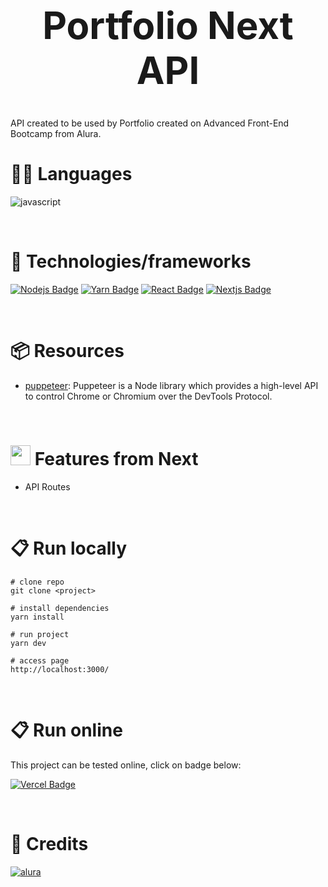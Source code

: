 <div align="center">
  <h1 style="font-size: 60px">Portfolio Next API</h1>
</div>

API created to be used by Portfolio created on Advanced Front-End Bootcamp from Alura.

# 👩‍💻 Languages
![javascript](https://img.shields.io/badge/JavaScript-F7DF1E?style=for-the-badge&logo=javascript&logoColor=black)

<br>

# 🧰 Technologies/frameworks

[![Nodejs Badge](https://img.shields.io/badge/Node.js-339933?style=for-the-badge&logo=nodedotjs&logoColor=white)](https://nodejs.org/)
[![Yarn Badge](https://img.shields.io/badge/Yarn-2C8EBB?style=for-the-badge&logo=yarn&logoColor=white)](https://yarnpkg.com)
[![React Badge](https://img.shields.io/badge/React-20232A?style=for-the-badge&logo=react&logoColor=61DAFB)](https://pt-br.reactjs.org)
[![Nextjs Badge](https://img.shields.io/badge/next.js-000000?style=for-the-badge&logo=nextdotjs&logoColor=white)](https://nextjs.org)

<br>

# 📦 Resources

- [puppeteer](https://github.com/puppeteer/puppeteer): Puppeteer is a Node library which provides a high-level API to control Chrome or Chromium over the DevTools Protocol. 

<br>

# <img src="https://simpleicons.org/icons/nextdotjs.svg" width="32px" height="32px" /> Features from Next
- API Routes

<br>

# 📋 Run locally

```
# clone repo
git clone <project>

# install dependencies
yarn install

# run project
yarn dev

# access page
http://localhost:3000/
```

<br>

# 📋 Run online

This project can be tested online, click on badge below:

[![Vercel Badge](https://img.shields.io/badge/Vercel-000000?style=for-the-badge&logo=vercel&logoColor=white&link=https://portfolio-next-api.vercel.app)](https://portfolio-next-api.vercel.app)

<br>

# 💙 Credits

[![alura](https://img.shields.io/badge/Alura-0056D2?style=for-the-badge)](https://www.alura.com.br/)
